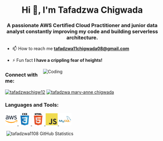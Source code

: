 


<h1 align="center">Hi 👋, I'm Tafadzwa Chigwada</h1>
<h3 align="center">A passionate AWS Certified Cloud Practitioner and junior data analyst constantly improving my code and building serverless architecture.</h3>

- 📫 How to reach me **tafadzwa11chigwada08@gmail.com**

- ⚡ Fun fact **I have a crippling fear of heights!**

<img align="right" alt="Coding" width="380" src="https://d2908q01vomqb2.cloudfront.net/9109c85a45b703f87f1413a405549a2cea9ab556/2020/07/28/social_certification_1024x512.png">

<h3 align="left">Connect with me:</h3>
<p align="left">
<a href="https://twitter.com/tafadzwachigw12" target="_blank"><img align="center" src="https://raw.githubusercontent.com/rahuldkjain/github-profile-readme-generator/master/src/images/icons/Social/twitter.svg" alt="tafadzwachigw12" height="30" width="40" /></a>
<a href="https://linkedin.com/in/tafadzwa-chigwada-2333b123a/" target="_blank"><img align="center" src="https://raw.githubusercontent.com/rahuldkjain/github-profile-readme-generator/master/src/images/icons/Social/linked-in-alt.svg" alt="tafadzwa mary-anne chigwada" height="30" width="40" /></a>
</p>

<h3 align="left">Languages and Tools:</h3>
<p align="left"> <a href="https://aws.amazon.com" target="_blank" rel="noreferrer"> <img src="https://raw.githubusercontent.com/devicons/devicon/master/icons/amazonwebservices/amazonwebservices-original-wordmark.svg" alt="aws" width="40" height="40"/> </a> <a href="https://www.w3schools.com/css/" target="_blank" rel="noreferrer"> <img src="https://raw.githubusercontent.com/devicons/devicon/master/icons/css3/css3-original-wordmark.svg" alt="css3" width="40" height="40"/> </a> <a href="https://www.w3.org/html/" target="_blank" rel="noreferrer"> <img src="https://raw.githubusercontent.com/devicons/devicon/master/icons/html5/html5-original-wordmark.svg" alt="html5" width="40" height="40"/> </a> <a href="https://developer.mozilla.org/en-US/docs/Web/JavaScript" target="_blank" rel="noreferrer"> <img src="https://raw.githubusercontent.com/devicons/devicon/master/icons/javascript/javascript-original.svg" alt="javascript" width="40" height="40"/> </a> <a href="https://www.mysql.com/" target="_blank" rel="noreferrer"> <img src="https://raw.githubusercontent.com/devicons/devicon/master/icons/mysql/mysql-original-wordmark.svg" alt="mysql" width="40" height="40"/> </a> </p>


<p>&nbsp;<img align="center" src="https://github-readme-stats.vercel.app/api?username=tafadzwa1108&show_icons=true&locale=en" alt="tafadzwa1108 GitHub Statistics" /></p>

